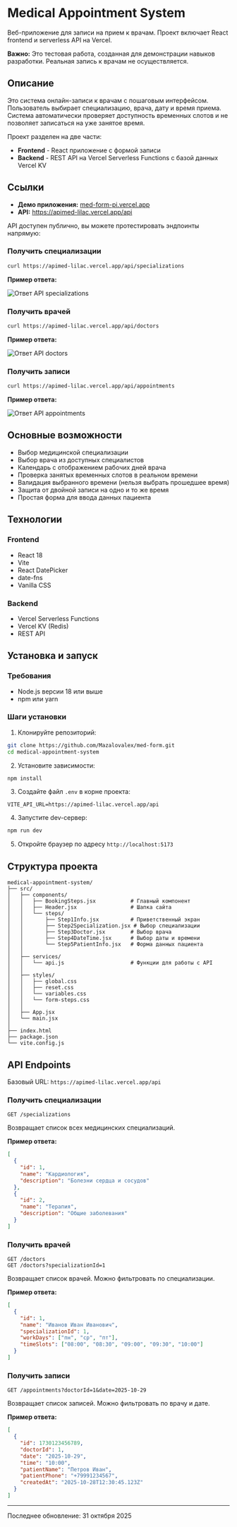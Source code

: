 # Medical Appointment System

Веб-приложение для записи на прием к врачам. Проект включает React frontend и serverless API на Vercel.

**Важно:** Это тестовая работа, созданная для демонстрации навыков разработки. Реальная запись к врачам не осуществляется.

## Описание

Это система онлайн-записи к врачам с пошаговым интерфейсом. Пользователь выбирает специализацию, врача, дату и время приема. Система автоматически проверяет доступность временных слотов и не позволяет записаться на уже занятое время.

Проект разделен на две части:

- **Frontend** - React приложение с формой записи
- **Backend** - REST API на Vercel Serverless Functions с базой данных Vercel KV

## Ссылки

- **Демо приложения:** [med-form-pi.vercel.app](https://med-form-pi.vercel.app/)
- **API:** https://apimed-lilac.vercel.app/api

API доступен публично, вы можете протестировать эндпоинты напрямую:

### Получить специализации

```bash
curl https://apimed-lilac.vercel.app/api/specializations
```

**Пример ответа:**

![Ответ API specializations](./api-specializations.png)

### Получить врачей

```bash
curl https://apimed-lilac.vercel.app/api/doctors
```

**Пример ответа:**

![Ответ API doctors](/api-doctors.png)

### Получить записи

```bash
curl https://apimed-lilac.vercel.app/api/appointments
```

**Пример ответа:**

![Ответ API appointments](/public/api-appointments.png)

## Основные возможности

- Выбор медицинской специализации
- Выбор врача из доступных специалистов
- Календарь с отображением рабочих дней врача
- Проверка занятых временных слотов в реальном времени
- Валидация выбранного времени (нельзя выбрать прошедшее время)
- Защита от двойной записи на одно и то же время
- Простая форма для ввода данных пациента

## Технологии

### Frontend

- React 18
- Vite
- React DatePicker
- date-fns
- Vanilla CSS

### Backend

- Vercel Serverless Functions
- Vercel KV (Redis)
- REST API

## Установка и запуск

### Требования

- Node.js версии 18 или выше
- npm или yarn

### Шаги установки

1. Клонируйте репозиторий:

```bash
git clone https://github.com/Mazalovalex/med-form.git
cd medical-appointment-system
```

2. Установите зависимости:

```bash
npm install
```

3. Создайте файл `.env` в корне проекта:

```env
VITE_API_URL=https://apimed-lilac.vercel.app/api
```

4. Запустите dev-сервер:

```bash
npm run dev
```

5. Откройте браузер по адресу `http://localhost:5173`

## Структура проекта

```
medical-appointment-system/
├── src/
│   ├── components/
│   │   ├── BookingSteps.jsx           # Главный компонент
│   │   ├── Header.jsx                 # Шапка сайта
│   │   └── steps/
│   │       ├── Step1Info.jsx          # Приветственный экран
│   │       ├── Step2Specialization.jsx # Выбор специализации
│   │       ├── Step3Doctor.jsx        # Выбор врача
│   │       ├── Step4DateTime.jsx      # Выбор даты и времени
│   │       └── Step5PatientInfo.jsx   # Форма данных пациента
│   │
│   ├── services/
│   │   └── api.js                     # Функции для работы с API
│   │
│   ├── styles/
│   │   ├── global.css
│   │   ├── reset.css
│   │   └── variables.css
│   │   └── form-steps.css
│   │
│   ├── App.jsx
│   └── main.jsx
│
├── index.html
├── package.json
└── vite.config.js
```

## API Endpoints

Базовый URL: `https://apimed-lilac.vercel.app/api`

### Получить специализации

```http
GET /specializations
```

Возвращает список всех медицинских специализаций.

**Пример ответа:**

```json
[
  {
    "id": 1,
    "name": "Кардиология",
    "description": "Болезни сердца и сосудов"
  },
  {
    "id": 2,
    "name": "Терапия",
    "description": "Общие заболевания"
  }
]
```

### Получить врачей

```http
GET /doctors
GET /doctors?specializationId=1
```

Возвращает список врачей. Можно фильтровать по специализации.

**Пример ответа:**

```json
[
  {
    "id": 1,
    "name": "Иванов Иван Иванович",
    "specializationId": 1,
    "workDays": ["пн", "ср", "пт"],
    "timeSlots": ["08:00", "08:30", "09:00", "09:30", "10:00"]
  }
]
```

### Получить записи

```http
GET /appointments?doctorId=1&date=2025-10-29
```

Возвращает список записей. Можно фильтровать по врачу и дате.

**Пример ответа:**

```json
[
  {
    "id": 1730123456789,
    "doctorId": 1,
    "date": "2025-10-29",
    "time": "10:00",
    "patientName": "Петров Иван",
    "patientPhone": "+79991234567",
    "createdAt": "2025-10-28T12:30:45.123Z"
  }
]
```

---

Последнее обновление: 31 октября 2025
